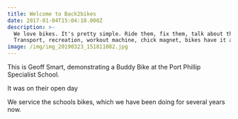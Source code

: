 ```yaml
---
title: Welcome to Back2bikes
date: 2017-01-04T15:04:10.000Z
description: >-
  We love bikes. It's pretty simple. Ride them, fix them, talk about them.
  Transport, recreation, workout machine, chick magnet, bikes have it all :)
image: /img/img_20190323_151811082.jpg
---
```

This is Geoff Smart, demonstrating a Buddy Bike at the Port Phillip Specialist School.

It was on their open day

We service the schools bikes, which we have been doing for several years now.
